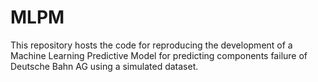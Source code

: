 # MLPM

This repository hosts the code for reproducing the development of a Machine Learning Predictive Model for predicting components failure of Deutsche Bahn AG using a simulated dataset.
